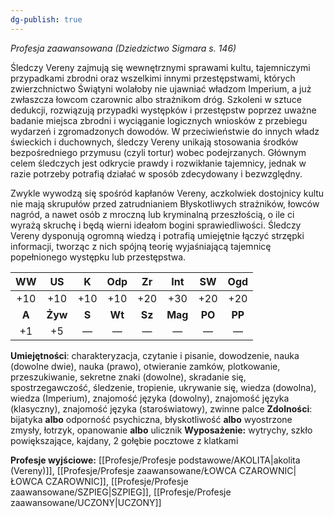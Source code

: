 ```yaml
---
dg-publish: true
---
```

*Profesja zaawansowana (Dziedzictwo Sigmara s. 146)*

Śledczy Vereny zajmują się wewnętrznymi sprawami kultu, tajemniczymi przypadkami zbrodni oraz wszelkimi innymi przestępstwami, których zwierzchnictwo Świątyni wolałoby nie ujawniać władzom Imperium, a już zwłaszcza łowcom czarownic albo strażnikom dróg. Szkoleni w sztuce dedukcji, rozwiązują przypadki występków i przestępstw poprzez uważne badanie miejsca zbrodni i wyciąganie logicznych wniosków z przebiegu wydarzeń i zgromadzonych dowodów. W przeciwieństwie do innych władz świeckich i duchownych, śledczy Vereny unikają stosowania środków bezpośredniego przymusu (czyli tortur) wobec podejrzanych. Głównym celem śledczych jest odkrycie prawdy i rozwikłanie tajemnicy, jednak w razie potrzeby potrafią działać w sposób zdecydowany i bezwzględny.

Zwykle wywodzą się spośród kapłanów Vereny, aczkolwiek dostojnicy kultu nie mają skrupułów przed zatrudnianiem Błyskotliwych strażników, łowców nagród, a nawet osób z mroczną lub kryminalną przeszłością, o ile ci wyrażą skruchę i będą wierni ideałom bogini sprawiedliwości. Śledczy Vereny dysponują ogromną wiedzą i potrafią umiejętnie łączyć strzępki informacji, tworząc z nich spójną teorię wyjaśniającą tajemnicę popełnionego występku lub przestępstwa.

|  WW   |   US    |   K   |  Odp   |   Zr   |   Int   |   SW   |  Ogd   |
|:-----:|:-------:|:-----:|:------:|:------:|:-------:|:------:|:------:|
|  +10  |   +10   |  +10  |  +10   |  +20   |   +30   |  +20   |  +20   |
| **A** | **Żyw** | **S** | **Wt** | **Sz** | **Mag** | **PO** | **PP** |
|  +1   |   +5    |   —   |   —    |   —    |    —    |   —    |   —    |

**Umiejętności**: charakteryzacja, czytanie i pisanie, dowodzenie, nauka (dowolne dwie), nauka (prawo), otwieranie zamków, plotkowanie, przeszukiwanie, sekretne znaki (dowolne), skradanie się, spostrzegawczość, śledzenie, tropienie, ukrywanie się, wiedza (dowolna), wiedza (Imperium), znajomość języka (dowolny), znajomość języka (klasyczny), znajomość języka (staroświatowy), zwinne palce
**Zdolności**: bijatyka **albo** odporność psychiczna, błyskotliwość **albo** wyostrzone zmysły, łotrzyk, opanowanie **albo** ulicznik
**Wyposażenie:** wytrychy, szkło powiększające, kajdany, 2 gołębie pocztowe z klatkami

**Profesje wyjściowe:** [[Profesje/Profesje podstawowe/AKOLITA\|akolita (Vereny)]], [[Profesje/Profesje zaawansowane/ŁOWCA CZAROWNIC\|ŁOWCA CZAROWNIC]], [[Profesje/Profesje zaawansowane/SZPIEG\|SZPIEG]], [[Profesje/Profesje zaawansowane/UCZONY\|UCZONY]]